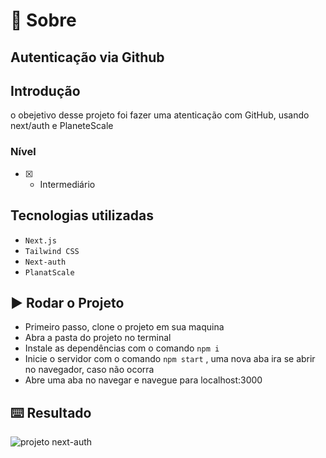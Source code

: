 # :page_with_curl: Sobre

Autenticação via Github
---
## Introdução

o obejetivo desse projeto foi fazer uma atenticação com GitHub, usando next/auth e PlaneteScale 

### Nível

- [x] - Intermediário

## Tecnologias utilizadas

- `Next.js`
- `Tailwind CSS`
- `Next-auth`
- `PlanatScale`

## :arrow_forward: Rodar o Projeto

* Primeiro passo, clone o projeto em sua maquina
* Abra a pasta do projeto no terminal
* Instale as dependências com o comando `npm i` 
* Inicie o servidor com o comando `npm start` , uma nova aba ira se abrir no navegador, caso não ocorra
* Abre uma aba no navegar e navegue para localhost:3000

## :keyboard: Resultado
![projeto next-auth](https://user-images.githubusercontent.com/101607033/197671195-28ad9418-8373-4a7b-a1b2-d5b1d6993bf5.png)

